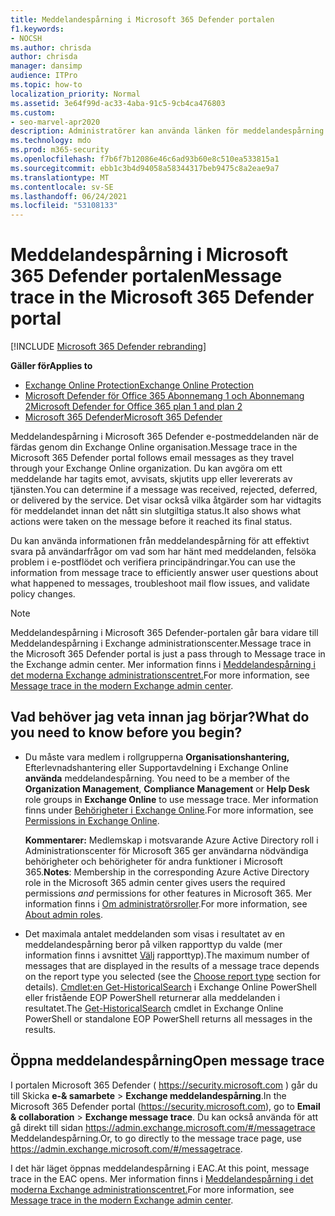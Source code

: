 ```yaml
---
title: Meddelandespårning i Microsoft 365 Defender portalen
f1.keywords:
- NOCSH
ms.author: chrisda
author: chrisda
manager: dansimp
audience: ITPro
ms.topic: how-to
localization_priority: Normal
ms.assetid: 3e64f99d-ac33-4aba-91c5-9cb4ca476803
ms.custom:
- seo-marvel-apr2020
description: Administratörer kan använda länken för meddelandespårning i e Microsoft 365 Defender portalen för att ta reda på vad som har hänt med meddelandena.
ms.technology: mdo
ms.prod: m365-security
ms.openlocfilehash: f7b6f7b12086e46c6ad93b60e8c510ea533815a1
ms.sourcegitcommit: ebb1c3b4d94058a58344317beb9475c8a2eae9a7
ms.translationtype: MT
ms.contentlocale: sv-SE
ms.lasthandoff: 06/24/2021
ms.locfileid: "53108133"
---
```

# <a name="message-trace-in-the-microsoft-365-defender-portal"></a><span data-ttu-id="db320-103">Meddelandespårning i Microsoft 365 Defender portalen</span><span class="sxs-lookup"><span data-stu-id="db320-103">Message trace in the Microsoft 365 Defender portal</span></span>

[!INCLUDE [Microsoft 365 Defender rebranding](../includes/microsoft-defender-for-office.md)]

<span data-ttu-id="db320-104">**Gäller för**</span><span class="sxs-lookup"><span data-stu-id="db320-104">**Applies to**</span></span>
- [<span data-ttu-id="db320-105">Exchange Online Protection</span><span class="sxs-lookup"><span data-stu-id="db320-105">Exchange Online Protection</span></span>](exchange-online-protection-overview.md)
- [<span data-ttu-id="db320-106">Microsoft Defender för Office 365 Abonnemang 1 och Abonnemang 2</span><span class="sxs-lookup"><span data-stu-id="db320-106">Microsoft Defender for Office 365 plan 1 and plan 2</span></span>](defender-for-office-365.md)
- [<span data-ttu-id="db320-107">Microsoft 365 Defender</span><span class="sxs-lookup"><span data-stu-id="db320-107">Microsoft 365 Defender</span></span>](../defender/microsoft-365-defender.md)

<span data-ttu-id="db320-108">Meddelandespårning i Microsoft 365 Defender e-postmeddelanden när de färdas genom din Exchange Online organisation.</span><span class="sxs-lookup"><span data-stu-id="db320-108">Message trace in the Microsoft 365 Defender portal follows email messages as they travel through your Exchange Online organization.</span></span> <span data-ttu-id="db320-109">Du kan avgöra om ett meddelande har tagits emot, avvisats, skjutits upp eller levererats av tjänsten.</span><span class="sxs-lookup"><span data-stu-id="db320-109">You can determine if a message was received, rejected, deferred, or delivered by the service.</span></span> <span data-ttu-id="db320-110">Det visar också vilka åtgärder som har vidtagits för meddelandet innan det nått sin slutgiltiga status.</span><span class="sxs-lookup"><span data-stu-id="db320-110">It also shows what actions were taken on the message before it reached its final status.</span></span>

<span data-ttu-id="db320-111">Du kan använda informationen från meddelandespårning för att effektivt svara på användarfrågor om vad som har hänt med meddelanden, felsöka problem i e-postflödet och verifiera principändringar.</span><span class="sxs-lookup"><span data-stu-id="db320-111">You can use the information from message trace to efficiently answer user questions about what happened to messages, troubleshoot mail flow issues, and validate policy changes.</span></span>

> [!NOTE]
> <span data-ttu-id="db320-112">Meddelandespårning i Microsoft 365 Defender-portalen går bara vidare till Meddelandespårning i Exchange administrationscenter.</span><span class="sxs-lookup"><span data-stu-id="db320-112">Message trace in the Microsoft 365 Defender portal is just a pass through to Message trace in the Exchange admin center.</span></span> <span data-ttu-id="db320-113">Mer information finns i [Meddelandespårning i det moderna Exchange administrationscentret.](/exchange/monitoring/trace-an-email-message/message-trace-modern-eac)</span><span class="sxs-lookup"><span data-stu-id="db320-113">For more information, see [Message trace in the modern Exchange admin center](/exchange/monitoring/trace-an-email-message/message-trace-modern-eac).</span></span>

## <a name="what-do-you-need-to-know-before-you-begin"></a><span data-ttu-id="db320-114">Vad behöver jag veta innan jag börjar?</span><span class="sxs-lookup"><span data-stu-id="db320-114">What do you need to know before you begin?</span></span>

- <span data-ttu-id="db320-115">Du måste vara medlem i rollgrupperna **Organisationshantering,** Efterlevnadshantering eller Supportavdelning i Exchange Online **använda** meddelandespårning.  </span><span class="sxs-lookup"><span data-stu-id="db320-115">You need to be a member of the **Organization Management**, **Compliance Management** or **Help Desk** role groups in **Exchange Online** to use message trace.</span></span> <span data-ttu-id="db320-116">Mer information finns under [Behörigheter i Exchange Online](/exchange/permissions-exo/permissions-exo).</span><span class="sxs-lookup"><span data-stu-id="db320-116">For more information, see [Permissions in Exchange Online](/exchange/permissions-exo/permissions-exo).</span></span>

  <span data-ttu-id="db320-117">**Kommentarer:** Medlemskap i motsvarande Azure Active Directory roll i Administrationscenter för Microsoft 365 ger användarna  nödvändiga behörigheter och behörigheter för andra funktioner i Microsoft 365.</span><span class="sxs-lookup"><span data-stu-id="db320-117">**Notes**: Membership in the corresponding Azure Active Directory role in the Microsoft 365 admin center gives users the required permissions _and_ permissions for other features in Microsoft 365.</span></span> <span data-ttu-id="db320-118">Mer information finns i [Om administratörsroller](../../admin/add-users/about-admin-roles.md).</span><span class="sxs-lookup"><span data-stu-id="db320-118">For more information, see [About admin roles](../../admin/add-users/about-admin-roles.md).</span></span>

- <span data-ttu-id="db320-119">Det maximala antalet meddelanden som visas i resultatet av en meddelandespårning beror på vilken rapporttyp du valde (mer information finns i avsnittet [Välj](/exchange/monitoring/trace-an-email-message/message-trace-modern-eac#choose-report-type) rapporttyp).</span><span class="sxs-lookup"><span data-stu-id="db320-119">The maximum number of messages that are displayed in the results of a message trace depends on the report type you selected (see the [Choose report type](/exchange/monitoring/trace-an-email-message/message-trace-modern-eac#choose-report-type) section for details).</span></span> <span data-ttu-id="db320-120">[Cmdlet:en Get-HistoricalSearch](/powershell/module/exchange/get-historicalsearch) i Exchange Online PowerShell eller fristående EOP PowerShell returnerar alla meddelanden i resultatet.</span><span class="sxs-lookup"><span data-stu-id="db320-120">The [Get-HistoricalSearch](/powershell/module/exchange/get-historicalsearch) cmdlet in Exchange Online PowerShell or standalone EOP PowerShell returns all messages in the results.</span></span>

## <a name="open-message-trace"></a><span data-ttu-id="db320-121">Öppna meddelandespårning</span><span class="sxs-lookup"><span data-stu-id="db320-121">Open message trace</span></span>

<span data-ttu-id="db320-122">I portalen Microsoft 365 Defender ( <https://security.microsoft.com> ) går du till Skicka **e-& samarbete** \> **Exchange meddelandespårning**.</span><span class="sxs-lookup"><span data-stu-id="db320-122">In the Microsoft 365 Defender portal (<https://security.microsoft.com>), go to **Email & collaboration** \> **Exchange message trace**.</span></span> <span data-ttu-id="db320-123">Du kan också använda för att gå direkt till sidan <https://admin.exchange.microsoft.com/#/messagetrace> Meddelandespårning.</span><span class="sxs-lookup"><span data-stu-id="db320-123">Or, to go directly to the message trace page, use <https://admin.exchange.microsoft.com/#/messagetrace>.</span></span>

<span data-ttu-id="db320-124">I det här läget öppnas meddelandespårning i EAC.</span><span class="sxs-lookup"><span data-stu-id="db320-124">At this point, message trace in the EAC opens.</span></span> <span data-ttu-id="db320-125">Mer information finns i [Meddelandespårning i det moderna Exchange administrationscentret.](/exchange/monitoring/trace-an-email-message/message-trace-modern-eac)</span><span class="sxs-lookup"><span data-stu-id="db320-125">For more information, see [Message trace in the modern Exchange admin center](/exchange/monitoring/trace-an-email-message/message-trace-modern-eac).</span></span>

